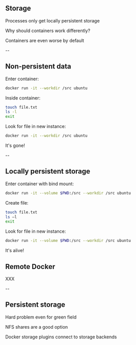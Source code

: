 ## Storage
<!-- .slide: id="bind_mount" -->

Processes only get locally persistent storage

Why should containers work differently?

Containers are even worse by default

--

## Non-persistent data

Enter container:

```bash
docker run -it --workdir /src ubuntu
```

Inside container:

```bash
touch file.txt
ls -l
exit
```

Look for file in new instance:

```bash
docker run -it --workdir /src ubuntu
```

It's gone!

--

## Locally persistent storage

Enter container with bind mount:

```bash
docker run -it --volume $PWD:/src --workdir /src ubuntu
```

Create file:

```bash
touch file.txt
ls –l
exit
```

Look for file in new instance:

```bash
docker run -it --volume $PWD:/src --workdir /src ubuntu
```

It's alive!

## Remote Docker

XXX

--

## Persistent storage

Hard problem even for green field

NFS shares are a good option

Docker storage plugins connect to storage backends
